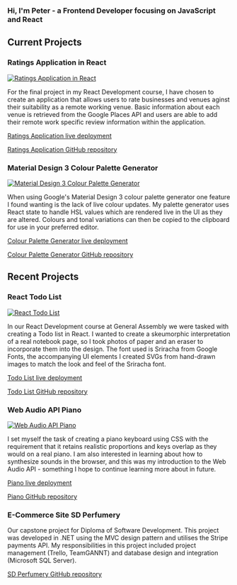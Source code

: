 ### Hi, I'm Peter - a Frontend Developer focusing on JavaScript and React

## Current Projects

### Ratings Application in React

[![Ratings Application in React](https://user-images.githubusercontent.com/62582081/160515490-179368fa-dc86-4408-9b42-94909b1d5fd2.png)](https://remotespot.herokuapp.com/)

For the final project in my React Development course, I have chosen to create an application that allows users to rate businesses and venues aginst their suitability as a remote working venue. Basic information about each venue is retrieved from the Google Places API and users are able to add their remote work specific review information within the application.

[Ratings Application live deployment](https://remotespot.herokuapp.com/)

[Ratings Application GitHub repository](https://github.com/peter-hinch/general-assembly-react-final-project)

### Material Design 3 Colour Palette Generator

[![Material Design 3 Colour Palette Generator](https://user-images.githubusercontent.com/62582081/166190110-294895da-9d78-4724-b31b-1483165193f8.png)](https://peter-hinch.github.io/personal-material-palette-generator/)

When using Google's Material Design 3 colour palette generator one feature I found wanting is the lack of live colour updates. My palette generator uses React state to handle HSL values which are rendered live in the UI as they are altered. Colours and tonal variations can then be copied to the clipboard for use in your preferred editor.

[Colour Palette Generator live deployment](https://peter-hinch.github.io/personal-material-palette-generator/)

[Colour Palette Generator GitHub repository](https://github.com/peter-hinch/personal-material-palette-generator)

## Recent Projects

### React Todo List
[![React Todo List](https://user-images.githubusercontent.com/62582081/158084900-7397dd14-4d9a-426e-8c62-5ecef7c67c0a.png)](https://peter-hinch.github.io/general-assembly-react-todo-list/)

In our React Development course at General Assembly we were tasked with creating a Todo list in React. I wanted to create a skeumorphic interpretation of a real notebook page, so I took photos of paper and an eraser to incorporate them into the design. The font used is Sriracha from Google Fonts, the accompanying UI elements I created SVGs from hand-drawn images to match the look and feel of the Sriracha font.

[Todo List live deployment](https://peter-hinch.github.io/general-assembly-react-todo-list/)

[Todo List GitHub repository](https://github.com/peter-hinch/general-assembly-react-todo-list)

### Web Audio API Piano
[![Web Audio API Piano](https://user-images.githubusercontent.com/62582081/158084845-8c711b06-1993-4d63-890f-81752c94d4db.png)](https://peter-hinch.github.io/personal-web-audio-api-piano/)

I set myself the task of creating a piano keyboard using CSS with the requirement that it retains realistic proportions and keys overlap as they would on a real piano. I am also interested in learning about how to synthesize sounds in the browser, and this was my introduction to the Web Audio API - something I hope to continue learning more about in future.

[Piano live deployment](https://peter-hinch.github.io/personal-web-audio-api-piano/)

[Piano GitHub repository](https://github.com/peter-hinch/personal-web-audio-api-piano)

### E-Commerce Site SD Perfumery

Our capstone project for Diploma of Software Development. This project was developed in .NET using the MVC design pattern and utilises the Stripe payments API. My responsibilities in this project included project management (Trello, TeamGANNT) and database design and integration (Microsoft SQL Server).

[SD Perfumery GitHub repository](https://github.com/SD-Perfumery-DevTeam/SDP_MVC)
